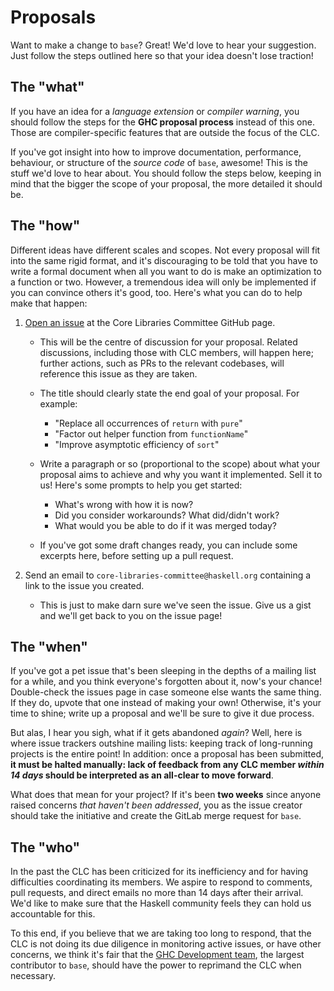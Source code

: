 # Proposals

Want to make a change to `base`? Great! We'd love to hear your suggestion. Just follow the steps outlined here so that your idea doesn't lose traction!

## The "what"

If you have an idea for a _language extension_ or _compiler warning_, you should follow the steps for the **GHC proposal process** instead of this one. Those are compiler-specific features that are outside the focus of the CLC.

If you've got insight into how to improve documentation, performance, behaviour, or structure of the _source code_ of `base`, awesome! This is the stuff we'd love to hear about. You should follow the steps below, keeping in mind that the bigger the scope of your proposal, the more detailed it should be.

## The "how"

Different ideas have different scales and scopes. Not every proposal will fit into the same rigid format, and it's discouraging to be told that you have to write a formal document when all you want to do is make an optimization to a function or two. However, a tremendous idea will only be implemented if you can convince others it's good, too. Here's what you can do to help make that happen:

1. [Open an issue](https://github.com/haskell/core-libraries-committee/issues/new) at the Core Libraries Committee GitHub page.

    - This will be the centre of discussion for your proposal. Related discussions, including those with CLC members, will happen here; further actions, such as PRs to the relevant codebases, will reference this issue as they are taken.
    - The title should clearly state the end goal of your proposal. For example:

        - "Replace all occurrences of `return` with `pure`"
        - "Factor out helper function from `functionName`"
        - "Improve asymptotic efficiency of `sort`"

    - Write a paragraph or so (proportional to the scope) about what your proposal aims to achieve and why you want it implemented. Sell it to us! Here's some prompts to help you get started:

        - What's wrong with how it is now?
        - Did you consider workarounds? What did/didn't work?
        - What would you be able to do if it was merged today?

    - If you've got some draft changes ready, you can include some excerpts here, before setting up a pull request.

2. Send an email to `core-libraries-committee@haskell.org` containing a link to the issue you created.

    - This is just to make darn sure we've seen the issue. Give us a gist and we'll get back to you on the issue page!

## The "when"

If you've got a pet issue that's been sleeping in the depths of a mailing list for a while, and you think everyone's forgotten about it, now's your chance! Double-check the issues page in case someone else wants the same thing. If they do, upvote that one instead of making your own! Otherwise, it's your time to shine; write up a proposal and we'll be sure to give it due process.

But alas, I hear you sigh, what if it gets abandoned _again_? Well, here is where issue trackers outshine mailing lists: keeping track of long-running projects is the entire point! In addition: once a proposal has been submitted, **it must be halted manually: lack of feedback from any CLC member _within 14 days_ should be interpreted as an all-clear to move forward**.

What does that mean for your project? If it's been **two weeks** since anyone raised concerns *that haven't been addressed*, you as the issue creator should take the initiative and create the GitLab merge request for `base`.

## The "who"

In the past the CLC has been criticized for its inefficiency and for having difficulties coordinating its members. We aspire to respond to comments, pull requests, and direct emails no more than 14 days after their arrival. We'd like to make sure that the Haskell community feels they can hold us accountable for this.

To this end, if you believe that we are taking too long to respond, that the CLC is not doing its due diligence in monitoring active issues, or have other concerns, we think it's fair that the [GHC Development team](link), the largest contributor to `base`, should have the power to reprimand the CLC when necessary.
